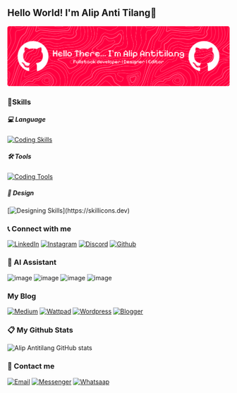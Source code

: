 ## Hello World! I'm Alip Anti Tilang👋

![Alip Antitilang](img/github-header-banner-1.png)

<!--
**metri-alpida/metri-alpida** is a ✨ _special_ ✨ repository because its `README.md` (this file) appears on your GitHub profile.

Here are some ideas to get you started:

- 🔭 I’m currently working on ...
- 🌱 I’m currently learning ...
- 👯 I’m looking to collaborate on ...
- 🤔 I’m looking for help with ...
- 💬 Ask me about ...
- 📫 How to reach me: ...
- 😄 Pronouns: ...
- ⚡ Fun fact: ...
-->

### 🎯Skills
##### 💻 Language
[![Coding Skills](https://skillicons.dev/icons?i=html,css,js,git,lua,py,php)](https://skillicons.dev)
##### 🛠️ Tools
[![Coding Tools](https://skillicons.dev/icons?i=robloxstudio,vscode)](https://skillicons.dev)
##### 🎨 Design
[![Designing Skills](https://skillicons.dev/icons?i=ai,figma,ps,sketchup,)](https://skillicons.dev)



### 📞 Connect with me
[![LinkedIn](https://skillicons.dev/icons?i=linkedin)](https://www.linkedin.com/in/alif-falihin-3b8097369/) [![Instagram](https://skillicons.dev/icons?i=instagram)](https://www.instagram.com/alipantitilang/) [![Discord](https://skillicons.dev/icons?i=discord)](https://discord.com/channels/@aliffalindream) [![Github](https://skillicons.dev/icons?i=github)](https://github.com/alipantitilang)




### 🔧 AI Assistant
![image](https://img.shields.io/badge/ChatGPT-74aa9c?style=for-the-badge&logo=openai&logoColor=white) ![image](https://img.shields.io/badge/github%20copilot-000000?style=for-the-badge&logo=githubcopilot&logoColor=white) ![image](https://img.shields.io/badge/Google%20Gemini-8E75B2?style=for-the-badge&logo=googlegemini&logoColor=white) ![image](https://img.shields.io/badge/Perplexity-1FB8CD?style=for-the-badge&logo=perplexity&logoColor=white)



### My Blog
[![Medium](https://img.shields.io/badge/Medium-12100E?style=for-the-badge&logo=medium&logoColor=white)](https://medium.com/@aliffalindream) [![Wattpad](https://img.shields.io/badge/Wattpad-F96854?style=for-the-badge&logo=wattpad&logoColor=white)](https://www.wattpad.com/user/aliffalindream) [![Wordpress](https://img.shields.io/badge/Wordpress-21759B?style=for-the-badge&logo=wordpress&logoColor=white)](https://wordpress.com/@aliffalindream) [![Blogger](https://img.shields.io/badge/Blogger-FF5722?style=for-the-badge&logo=blogger&logoColor=white)](https://www.blogger.com/profile/12276809992467195184)



### 📋 My Github Stats
![Alip Antitilang GitHub stats](https://github-readme-stats.vercel.app/api?username=alipantitilang&show_icons=true&theme=transparent)



### 📩 Contact me
[![Email](https://img.shields.io/badge/Gmail-D14836?style=for-the-badge&logo=gmail&logoColor=white)](https://mail.google.com/mail/?view=cm&fs=1&to=aliffal123dj@gmail.com) [![Messenger](https://img.shields.io/badge/Messenger-00B2FF?style=for-the-badge&logo=messenger&logoColor=white)](https://m.me/alif.falihin) [![Whatsaap](https://img.shields.io/badge/WhatsApp-25D366?style=for-the-badge&logo=whatsapp&logoColor=white)](https://wa.me/6285211689206)